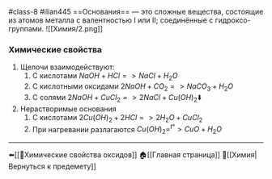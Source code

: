 #class-8 #ilian445
==Основания== — это сложные вещества, состоящие из атомов металла с валентностью I или II; соединённые с гидроксо-группами.
![[Химия/2.png]]
### Химические свойства
1. Щелочи взаимодействуют:
	1. С кислотами
		$NaOH+HCl=>NaCl+H_{2}O$
	2. С кислотными оксидами
		$2NaOH+CO_{2}=>NaCO_{3}+H_{2}O$
	3. С солями
		$2NaOH+CuCl_{2}=>2NaCl+Cu(OH)_{2}⬇️$
2. Нерастворимые основания
	1. С кислотами
		$2Cu(OH)_{2}+2HCl=>2H_{2}O+CuCl_{2}$
	2. При нагревании разлагаются
		$Cu(OH)_{2}=^{t°}>CuO+H_{2}O$
---
⬅️[[📒Химические свойства оксидов]]
🏠[[Главная страница]]
🧪[[Химия|Вернуться к предемету]]